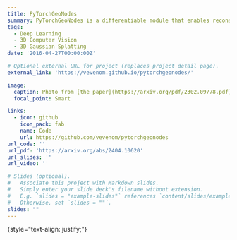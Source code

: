 ```yaml
---
title: PyTorchGeoNodes
summary: PyTorchGeoNodes is a differentiable module that enables reconstruction of 3D objects and their semantic parameters using interpretable shape programs.
tags:
  - Deep Learning
  - 3D Computer Vision
  - 3D Gaussian Splatting
date: '2016-04-27T00:00:00Z'

# Optional external URL for project (replaces project detail page).
external_link: 'https://vevenom.github.io/pytorchgeonodes/'

image:
  caption: Photo from [the paper](https://arxiv.org/pdf/2302.09778.pdf)
  focal_point: Smart

links:
  - icon: github
    icon_pack: fab
    name: Code
    url: https://github.com/vevenom/pytorchgeonodes
url_code: ''
url_pdf: 'https://arxiv.org/abs/2404.10620'
url_slides: ''
url_video: ''

# Slides (optional).
#   Associate this project with Markdown slides.
#   Simply enter your slide deck's filename without extension.
#   E.g. `slides = "example-slides"` references `content/slides/example-slides.md`.
#   Otherwise, set `slides = ""`.
slides: ""
---
```



{style="text-align: justify;"}

